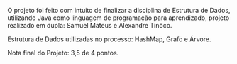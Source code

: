 O projeto foi feito com intuito de finalizar a disciplina de Estrutura de Dados, utilizando Java como linguagem de programação para aprendizado, projeto realizado em dupla: Samuel Mateus e Alexandre Tinôco.

Estrutura de Dados utilizadas no processo: HashMap, Grafo e Árvore.

Nota final do Projeto: 3,5 de 4 pontos.
